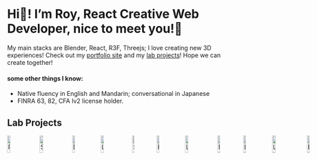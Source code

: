 # Hi👋! I’m Roy, React Creative Web Developer, nice to meet you!👋

My main stacks are Blender, React, R3F, Threejs; I love creating new 3D experiences! Check out my [portfolio site](https://creative-ataraxia.github.io) and my <a href="#lab">lab projects</a>! Hope we can create together!

#### some other things I know:
-	Native fluency in English and Mandarin; conversational in Japanese
-	FINRA 63, 82, CFA lv2 license holder.

<section id="lab">
  <h1>Lab Projects</h1>
</section>

<div style="display:flex;flex-direction:row;gap:1rem;">
<a href="https://creative-ataraxia.github.io/" rel='author' target='_blank'>
  <img src="https://creative-ataraxia.github.io/social/the-room.jpg" width=35% height=35% alt="Roy's Portfolio Room">
</a>
<a href="https://creative-ataraxia.github.io/" rel='author' target='_blank'>
  <img src="https://creative-ataraxia.github.io/social/new_portfolio.png" width=35% height=35% alt="Scroll Portfolio">
</a>
<a href="https://creative-ataraxia.github.io/dddance/" rel='author' target='_blank'>
  <img src="https://creative-ataraxia.github.io/social/dddance.png" width=35% height=35% alt="Dance! Lights!">
</a>
<a href="https://creative-ataraxia.github.io/vivid-landing-page/" rel='author' target='_blank'>
  <img src="https://creative-ataraxia.github.io/social/vivid_landing_page.png" width=35% height=35% alt="Landing Page 1">
</a>
<a href="https://creative-ataraxia.github.io/meet-the-team-page/" rel='author' target='_blank'>
  <img src="https://creative-ataraxia.github.io/social/meet-the-team-page.png" width=35% height=35% alt="Scroll UI">
</a>
<a href="https://creative-ataraxia.github.io/roy-portfolio-ception/" rel='author' target='_blank'>
  <img src="https://creative-ataraxia.github.io/social/portfolio-ception.png" width=35% height=35% alt="Room with Laptop">
</a>
<a href="https://creative-ataraxia.github.io/legacy-portfolio-site/" rel='author' target='_blank'>
  <img src="https://creative-ataraxia.github.io/social/legacy_portfolio.png" width=35% height=35% alt="Legacy Portfolio">
</a>
<a href="https://creative-ataraxia.github.io/get_schwifty_portal/" rel='author' target='_blank'>
  <img src="https://creative-ataraxia.github.io/social/portal.png" width=35% height=35% alt="Rick's Portal">
</a>
<a href="https://creative-ataraxia.github.io/cyberpunk-sphere/" rel='author' target='_blank'>
  <img src="https://creative-ataraxia.github.io/social/cyber_sphere.png" width=35% height=35% alt="Living Sphere">
</a>
<a href="https://creative-ataraxia.github.io/sci-fi-gear-display/" rel='author' target='_blank'>
  <img src="https://creative-ataraxia.github.io/social/helmet.png" width=35% height=35% alt="Lights and Shadows">
</a>
<a href="https://creative-ataraxia.github.io/birds-over-sunset/" rel='author' target='_blank'>
  <img src="https://creative-ataraxia.github.io/social/birds_over_sunset.png" width=35% height=35% alt="Birds over Sunset">
</a>
</div>

<!---
unique_counter: 139
--->
